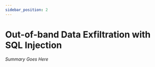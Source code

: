 ```yaml
---
sidebar_position: 2
---
```


# Out-of-band Data Exfiltration with SQL Injection

_Summary Goes Here_
